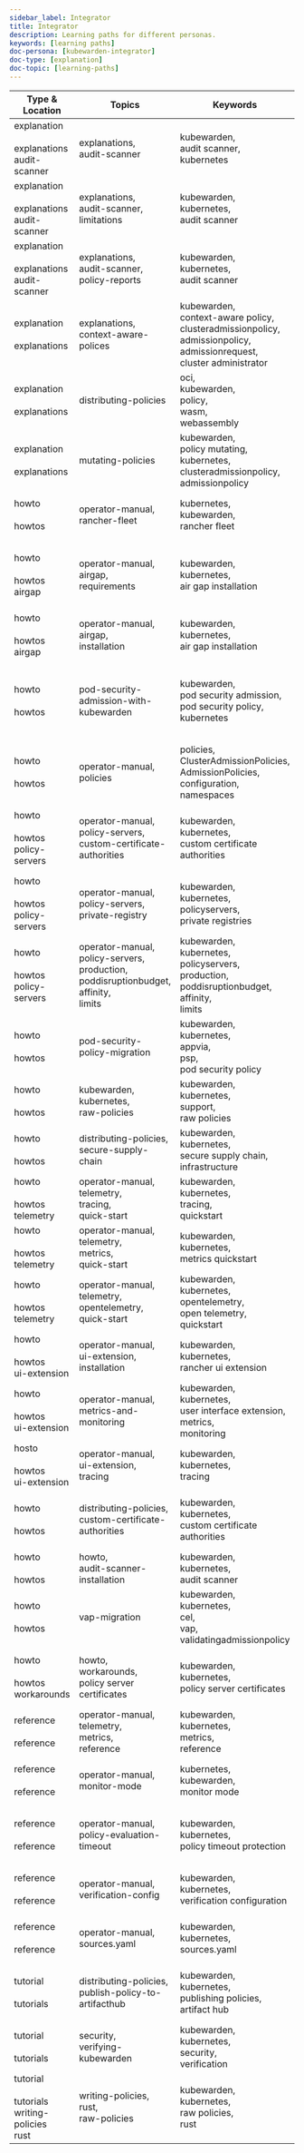 ```yaml
---
sidebar_label: Integrator
title: Integrator
description: Learning paths for different personas.
keywords: [learning paths]
doc-persona: [kubewarden-integrator]
doc-type: [explanation]
doc-topic: [learning-paths]
---
```


|Type & Location|Topics|Keywords|Description & Title|
|-|-|-|-|
|explanation<br/><br/>explanations<br/>audit-scanner|explanations,<br/>audit-scanner|kubewarden,<br/>audit scanner,<br/>kubernetes|An overview of the Kubewarden Audit Scanner.<br/>[What is the Audit Scanner?](../explanations/audit-scanner/audit-scanner.md)|
|explanation<br/><br/>explanations<br/>audit-scanner|explanations,<br/>audit-scanner,<br/>limitations|kubewarden,<br/>kubernetes,<br/>audit scanner|The limitation of the audit scanner<br/>[Audit Scanner - Limitations](../explanations/audit-scanner/limitations.md)|
|explanation<br/><br/>explanations<br/>audit-scanner|explanations,<br/>audit-scanner,<br/>policy-reports|kubewarden,<br/>kubernetes,<br/>audit scanner|The policy reports that the Audit Scanner produces.<br/>[Audit Scanner - Policy Reports](../explanations/audit-scanner/policy-reports.md)|
|explanation<br/><br/>explanations|explanations,<br/>context-aware-polices|kubewarden,<br/>context-aware policy,<br/>clusteradmissionpolicy,<br/>admissionpolicy,<br/>admissionrequest,<br/>cluster administrator|A description of Kubewarden context aware policies, what they are and how they are useful.<br/>[Context aware policies](../explanations/context-aware-policies.md)|
|explanation<br/><br/>explanations|distributing-policies|oci,<br/>kubewarden,<br/>policy,<br/>wasm,<br/>webassembly|A description of how Kubewarden policies are distributed from OCI-compliant repositories.<br/>[Distributing policies](../explanations/distributing-policies.md)|
|explanation<br/><br/>explanations|mutating-policies|kubewarden,<br/>policy mutating,<br/>kubernetes,<br/>clusteradmissionpolicy,<br/>admissionpolicy|Explains mutating policies in the context of Kubewarden<br/>[Mutating policies](../explanations/mutating-policies.md)|
|howto<br/><br/>howtos|operator-manual,<br/>rancher-fleet|kubernetes,<br/>kubewarden,<br/>rancher fleet|Managing Kubewarden with Rancher Fleet.<br/>[Managing Kubewarden with Rancher Fleet](../howtos/Rancher-Fleet.md)|
|howto<br/><br/>howtos<br/>airgap|operator-manual,<br/>airgap,<br/>requirements|kubewarden,<br/>kubernetes,<br/>air gap installation|Requirements for a Kubewarden air gap installation.<br/>[Requirements for a Kubewarden air gap installation](../howtos/airgap/01-requirements.md)|
|howto<br/><br/>howtos<br/>airgap|operator-manual,<br/>airgap,<br/>installation|kubewarden,<br/>kubernetes,<br/>air gap installation|Air gap installation for Kubewarden.<br/>[Air gap installation](../howtos/airgap/02-install.md)|
|howto<br/><br/>howtos|pod-security-admission-with-kubewarden|kubewarden,<br/>pod security admission,<br/>pod security policy,<br/>kubernetes|Using Pod Security Admission with Kubewarden, since the Kubernetes 1.25 release.<br/>[Using Pod Security Admission with Kubewarden](../howtos/pod-security-admission-with-kubewarden.md)|
|howto<br/><br/>howtos|operator-manual,<br/>policies|policies,<br/>ClusterAdmissionPolicies,<br/>AdmissionPolicies,<br/>configuration,<br/>namespaces|Dependency matrix of Kubewarden.<br/>[Configuring policies](../howtos/policies.md)|
|howto<br/><br/>howtos<br/>policy-servers|operator-manual,<br/>policy-servers,<br/>custom-certificate-authorities|kubewarden,<br/>kubernetes,<br/>custom certificate authorities|Using custom certificate authorities with Kubewarden policy servers.<br/>[Using custom certificate authorities](../howtos/policy-servers/01-custom-cas.md)|
|howto<br/><br/>howtos<br/>policy-servers|operator-manual,<br/>policy-servers,<br/>private-registry|kubewarden,<br/>kubernetes,<br/>policyservers,<br/>private registries|Configuring PolicyServers to use private registries in Kubewarden.<br/>[Configuring PolicyServers to use private registries](../howtos/policy-servers/02-private-registry.md)|
|howto<br/><br/>howtos<br/>policy-servers|operator-manual,<br/>policy-servers,<br/>production,<br/>poddisruptionbudget,<br/>affinity,<br/>limits|kubewarden,<br/>kubernetes,<br/>policyservers,<br/>production,<br/>poddisruptionbudget,<br/>affinity,<br/>limits|Configuring PolicyServers for production<br/>[Configuring PolicyServers for production](../howtos/policy-servers/03-production-deployments.md)|
|howto<br/><br/>howtos|pod-security-policy-migration|kubewarden,<br/>kubernetes,<br/>appvia,<br/>psp,<br/>pod security policy|Discusses PSP migration to Kubewarden policies after Kubernetes v1.25.<br/>[PodSecurityPolicy migration](../howtos/psp-migration.md)|
|howto<br/><br/>howtos|kubewarden,<br/>kubernetes,<br/>raw-policies|kubewarden,<br/>kubernetes,<br/>support,<br/>raw policies|Kubewarden support for 'raw' policies.<br/>[Raw policies](../howtos/raw-policies.md)|
|howto<br/><br/>howtos|distributing-policies,<br/>secure-supply-chain|kubewarden,<br/>kubernetes,<br/>secure supply chain,<br/>infrastructure|A secure supply chain infrastructure using Kubewarden.<br/>[Secure supply chain](../howtos/secure-supply-chain.md)|
|howto<br/><br/>howtos<br/>telemetry|operator-manual,<br/>telemetry,<br/>tracing,<br/>quick-start|kubewarden,<br/>kubernetes,<br/>tracing,<br/>quickstart|A tracing quickstart for Kubewarden.<br/>[Tracing quickstart](../howtos/telemetry/20-tracing-qs.md)|
|howto<br/><br/>howtos<br/>telemetry|operator-manual,<br/>telemetry,<br/>metrics,<br/>quick-start|kubewarden,<br/>kubernetes,<br/>metrics quickstart|Metrics quickstart in Kubewarden.<br/>[Metrics quickstart](../howtos/telemetry/30-metrics-qs.md)|
|howto<br/><br/>howtos<br/>telemetry|operator-manual,<br/>telemetry,<br/>opentelemetry,<br/>quick-start|kubewarden,<br/>kubernetes,<br/>opentelemetry,<br/>open telemetry,<br/>quickstart|An Open Telemetry quickstart for Kubewarden.<br/>[Open Telemetry quick start](../howtos/telemetry/10-opentelemetry-qs.md)|
|howto<br/><br/>howtos<br/>ui-extension|operator-manual,<br/>ui-extension,<br/>installation|kubewarden,<br/>kubernetes,<br/>rancher ui extension|UI extension quickstart for Kubewarden.<br/>[Rancher UI extension quickstart](../howtos/ui-extension/01-install.md)|
|howto<br/><br/>howtos<br/>ui-extension|operator-manual,<br/>metrics-and-monitoring|kubewarden,<br/>kubernetes,<br/>user interface extension,<br/>metrics,<br/>monitoring|Monitoring and metrics for Kubewarden.<br/>[Monitoring](../howtos/ui-extension/02-metrics.md)|
|hosto<br/><br/>howtos<br/>ui-extension|operator-manual,<br/>ui-extension,<br/>tracing|kubewarden,<br/>kubernetes,<br/>tracing|Tracing for Kubewarden.<br/>[Tracing](../howtos/ui-extension/03-tracing.md)|
|howto<br/><br/>howtos|distributing-policies,<br/>custom-certificate-authorities|kubewarden,<br/>kubernetes,<br/>custom certificate authorities|Using custom certificate authorities with Kubewarden.<br/>[Custom certificate authorities](../howtos/custom-certificate-authorities.md)|
|howto<br/><br/>howtos|howto,<br/>audit-scanner-installation|kubewarden,<br/>kubernetes,<br/>audit scanner|How-to install and use Audit Scanner.<br/>[Audit Scanner](../howtos/audit-scanner.md)|
|howto<br/><br/>howtos|vap-migration|kubewarden,<br/>kubernetes,<br/>cel,<br/>vap,<br/>validatingadmissionpolicy|Discusses how to migrate from Kubernetes VAP policies to Kubewarden.<br/>[ValidatingAdmissionPolicy migration](../howtos/vap-migration.md)|
|howto<br/><br/>howtos<br/>workarounds|howto,<br/>workarounds,<br/>policy server certificates|kubewarden,<br/>kubernetes,<br/>policy server certificates|How-to work around Policy Server certificate expiry issue<br/>[Policy Server certificate rotation issue](../howtos/workarounds/policy-server-certificate-expiry.md)|
|reference<br/><br/>reference|operator-manual,<br/>telemetry,<br/>metrics,<br/>reference|kubewarden,<br/>kubernetes,<br/>metrics,<br/>reference|Metrics reference documentation for Kubewarden.<br/>[Metrics reference](../reference/metrics-reference.md)|
|reference<br/><br/>reference|operator-manual,<br/>monitor-mode|kubernetes,<br/>kubewarden,<br/>monitor mode|The Kubewarden monitor mode and how to activate it.<br/>[Monitor mode](../reference/monitor-mode.md)|
|reference<br/><br/>reference|operator-manual,<br/>policy-evaluation-timeout|kubewarden,<br/>kubernetes,<br/>policy timeout protection|Policy evaluation timeout protection for Kubewarden<br/>[Policy evaluation timeout protection](../reference/policy-evaluation-timeout.md)|
|reference<br/><br/>reference|operator-manual,<br/>verification-config|kubewarden,<br/>kubernetes,<br/>verification configuration|Verification configuration for Kubewarden.<br/>[Verification configuration format](../reference/verification-config.md)|
|reference<br/><br/>reference|operator-manual,<br/>sources.yaml|kubewarden,<br/>kubernetes,<br/>sources.yaml|Reference for sources.yaml<br/>[Reference for sources.yaml](../reference/sources_yaml.md)|
|tutorial<br/><br/>tutorials|distributing-policies,<br/>publish-policy-to-artifacthub|kubewarden,<br/>kubernetes,<br/>publishing policies,<br/>artifact hub|A brief introduction to publishing Kubewarden policies on Artifact Hub.<br/>[Publish policies to Artifact Hub](../tutorials/publish-policy-to-artifact-hub.md)|
|tutorial<br/><br/>tutorials|security,<br/>verifying-kubewarden|kubewarden,<br/>kubernetes,<br/>security,<br/>verification|Verifying Kubewarden.<br/>[Verifying Kubewarden](../tutorials/verifying-kubewarden.md)|
|tutorial<br/><br/>tutorials<br/>writing-policies<br/>rust|writing-policies,<br/>rust,<br/>raw-policies|kubewarden,<br/>kubernetes,<br/>raw policies,<br/>rust|Kubewarden support for raw policies using Rust.<br/>[Raw policies](../tutorials/writing-policies/rust/08-raw-policies.md)|
